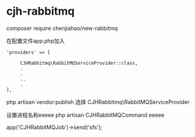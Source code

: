 # cjh-rabbitmq


composer require chenjiahao/new-rabbitmq

在配置文件app.php加入


    'providers' => [
        
         CJHRabbitmq\RabbitMQServiceProvider::class,
         .
         .
         ..
         .
    ],


php artisan vendor:publish 
选择
CJHRabbitmq\RabbitMQServiceProvider

 

设置进程名称eeeee
 php artisan CJHRabbitMQCommand eeeee


 app('CJHRabbitMQJob')->send('sfs');